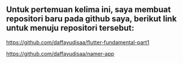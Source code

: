 ## Untuk pertemuan kelima ini, saya membuat repositori baru pada github saya, berikut link untuk menuju repositori tersebut:

https://github.com/daffayudisaa/flutter-fundamental-part1

https://github.com/daffayudisaa/namer-app